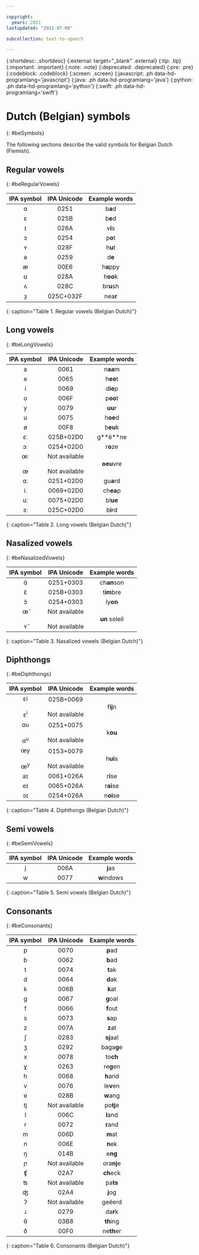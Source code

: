 ```yaml
---

copyright:
  years: 2021
lastupdated: "2021-07-08"

subcollection: text-to-speech

---
```


{:shortdesc: .shortdesc}
{:external: target="_blank" .external}
{:tip: .tip}
{:important: .important}
{:note: .note}
{:deprecated: .deprecated}
{:pre: .pre}
{:codeblock: .codeblock}
{:screen: .screen}
{:javascript: .ph data-hd-programlang='javascript'}
{:java: .ph data-hd-programlang='java'}
{:python: .ph data-hd-programlang='python'}
{:swift: .ph data-hd-programlang='swift'}

# Dutch (Belgian) symbols
{: #beSymbols}

The following sections describe the valid symbols for Belgian Dutch (Flemish).

## Regular vowels
{: #beRegularVowels}

| IPA symbol | IPA Unicode | Example words |
|:----------:|:-----------:|:-------------:|
| &#593; | 0251 | b**a**d |
| &#603; | 025B | b**e**d |
| &#618; | 026A | v**i**s |
| &#596; | 0254 | p**o**t |
| &#655; | 028F | h**u**t |
| &#601; | 0259 | d**e** |
| &#230; | 00E6 | h**a**ppy |
| &#650; | 028A | h**oo**k |
| &#652; | 028C | br**u**sh |
| &#604;&#815; | 025C+032F | nea**r** |
{: caption="Table 1. Regular vowels (Belgian Dutch)"}

## Long vowels
{: #beLongVowels}

| IPA symbol | IPA Unicode | Example words |
|:----------:|:-----------:|:-------------:|
| a | 0061 | n**aa**m |
| e | 0065 | h**ee**t |
| i | 0069 | d**ie**p |
| o | 006F | p**oo**t |
| y | 0079 | **uu**r |
| u | 0075 | h**oe**d |
| &#248; | 00F8 | b**eu**k |
| &#603;&#720; | 025B+02D0 | g**&ecirc;**ne |
| &#596;&#720; | 0254+02D0 | r**o**ze |
| &#339;&#720;<br/><br/>&#339; | Not available<br/><br/>Not available | **oeu**vre |
| &#593;&#720; | 0251+02D0 | gu**a**rd |
| &#105;&#720; | 0069+02D0 | ch**ea**p |
| &#117;&#720; | 0075+02D0 | bl**ue** |
| &#604;&#720; | 025C+02D0 | b**i**rd |
{: caption="Table 2. Long vowels (Belgian Dutch)"}

## Nasalized vowels
{: #beNasalizedVowels}

| IPA symbol | IPA Unicode | Example words |
|:----------:|:-----------:|:-------------:|
| &#593;&#771; | 0251+0303 | ch**an**son |
| &#603;&#771; | 025B+0303 | t**im**bre |
| &#596;&#771; | 0254+0303 | ly**on** |
| &#339;&#771;<br/><br/>&#655;&#771; | Not available<br/><br/>Not available | **un** soleil |
{: caption="Table 3. Nasalized vowels (Belgian Dutch)"}

## Diphthongs
{: #beDiphthongs}

| IPA symbol | IPA Unicode | Example words |
|:----------:|:-----------:|:-------------:|
| &#603;&#105;<br/><br/>&#603;<sup>&#105;</sup> | 025B+0069<br/><br/>Not available | f**ij**n |
| &#593;&#117;<br/><br/>&#593;<sup>&#117;</sup> | 0251+0075<br/><br/>Not available | k**ou** |
| &#339;&#121;<br/><br/>&#339;<sup>&#121;</sup> | 0153+0079<br/><br/>Not available | h**ui**s |
| &#97;&#618; | 0061+026A | r**i**se |
| &#101;&#618; | 0065+026A | r**ai**se |
| &#596;&#618; | 0254+026A | n**oi**se |
{: caption="Table 4. Diphthongs (Belgian Dutch)"}

## Semi vowels
{: #beSemiVowels}

| IPA symbol | IPA Unicode | Example words |
|:----------:|:-----------:|:-------------:|
| j | 006A | **j**as |
| w | 0077 | **w**indows |
{: caption="Table 5. Semi vowels (Belgian Dutch)"}

## Consonants
{: #beConsonants}

| IPA symbol | IPA Unicode | Example words |
|:----------:|:-----------:|:-------------:|
| p | 0070 | **p**ad |
| b | 0062 | **b**ad |
| t | 0074 | **t**ak |
| d | 0064 | **d**ak |
| k | 006B | **k**at |
| g | 0067 | **g**oal |
| f | 0066 | **f**out |
| s | 0073 | **s**ap |
| z | 007A | **z**at |
| &#643; | 0283 | **sj**aal |
| &#658; | 0292 | baga**g**e |
| x | 0078 | to**ch** |
| &#611; | 0263 | re**g**en |
| h | 0068 | **h**and |
| v | 0076 | le**v**en |
| &#651; | 028B | **w**ang |
| &#116;&#106; | Not available |po**tj**e |
| l | 006C | **l**and |
| r | 0072 | **r**and |
| m | 006D | **m**at |
| n | 006E | **n**ek |
| &#331; | 014B | e**ng** |
| &#626; | Not available | ora**nj**e |
| &#679; | 02A7 | **ch**eck |
| &#678; | Not available | pa**ts** |
| &#676; | 02A4 | **j**og |
| &#660; | Not available | ge&euml;erd |
| &#633; | 0279 | da**r**k |
| &#952; | 03B8 | **th**ing |
| &#240; | 00F0 | ne**th**er |
{: caption="Table 6. Consonants (Belgian Dutch)"}
